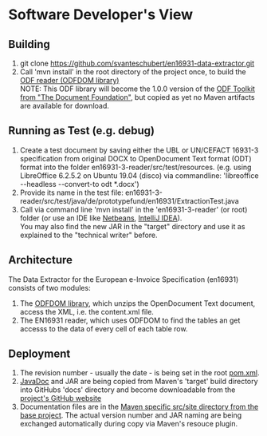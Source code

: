 # Software Developer's View

## Building
1. git clone https://github.com/svanteschubert/en16931-data-extractor.git
2. Call 'mvn install' in the root directory of the project once, to build the [ODF reader (ODFDOM library)](https://github.com/svanteschubert/odftoolkit/tree/odf-changes/odfdom)</br>
   NOTE: This ODF library will become the 1.0.0 version of the [ODF Toolkit from "The Document Foundation"](https://github.com/tdf/odftoolkit), but copied as yet no Maven artifacts are available for download.

## Running as Test (e.g. debug)
1. Create a test document by saving either the UBL or UN/CEFACT 16931-3 specification from original DOCX to OpenDocument Text format (ODT) format into the folder en16931-3-reader/src/test/resources.
(e.g. using LibreOffice 6.2.5.2 on Ubuntu 19.04 (disco) via commandline:
'libreoffice --headless --convert-to odt *.docx')
2. Provide its name in the test file: en16931-3-reader/src/test/java/de/prototypefund/en16931/ExtractionTest.java
3. Call via command line 'mvn install' in the 'en16931-3-reader' (or root) folder (or use an IDE like [Netbeans](https://netbeans.apache.org/download/), [IntelliJ IDEA](https://www.jetbrains.com/idea/download/)).</br>
   You may also find the new JAR in the "target" directory and use it as explained to the "technical writer" before.

## Architecture
The Data Extractor for the European e-Invoice Specification (en16931) consists of two modules:
1. The [ODFDOM library](https://tdf.github.io/odftoolkit/docs/odfdom/), which unzips the OpenDocument Text document, access the XML, i.e. the content.xml file.
2. The EN16931 reader, which uses ODFDOM to find the tables an get accesss to the data of every cell of each table row.

## Deployment
1. The revision number - usually the date - is being set in the root [pom.xml](https://github.com/svanteschubert/en16931-data-extractor/blob/master/pom.xml).
2. [JavaDoc](https://svanteschubert.github.io/en16931-data-extractor/docs/apidocs/) and JAR are being copied from Maven's 'target' build directory into GitHubs 'docs' directory and become downloadable from the [project's GitHub website](https://svanteschubert.github.io/en16931-data-extractor/docs/)
3. Documentation files are in the [Maven specific src/site directory from the base project](https://github.com/svanteschubert/en16931-data-extractor/tree/master/src/site). The actual version number and JAR naming are being exchanged automatically during copy via Maven's resouce plugin.


